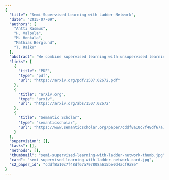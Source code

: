 ```yaml
---
{
  "title": "Semi-Supervised Learning with Ladder Network",
  "date": "2015-07-09",
  "authors": [
    "Antti Rasmus",
    "H. Valpola",
    "M. Honkala",
    "Mathias Berglund",
    "T. Raiko"
  ],
  "abstract": "We combine supervised learning with unsupervised learning in deep neural networks. The proposed model is trained to simultaneously minimize the sum of supervised and unsupervised cost functions by backpropagation, avoiding the need for layer-wise pretraining. Our work builds on top of the Ladder network proposed by Valpola (2015) which we extend by combining the model with supervision. We show that the resulting model reaches state-of-the-art performance in various tasks: MNIST and CIFAR-10 classification in a semi-supervised setting and permutation invariant MNIST in both semi-supervised and full-labels setting.",
  "links": [
    {
      "title": "PDF",
      "type": "pdf",
      "url": "https://arxiv.org/pdf/1507.02672.pdf"
    },
    {
      "title": "arXiv.org",
      "type": "arxiv",
      "url": "https://arxiv.org/abs/1507.02672"
    },
    {
      "title": "Semantic Scholar",
      "type": "semanticscholar",
      "url": "https://www.semanticscholar.org/paper/cddf8a10c7f48df67a797808a615be0d4acf9a8e"
    }
  ],
  "supervision": [],
  "tasks": [],
  "methods": [],
  "thumbnail": "semi-supervised-learning-with-ladder-network-thumb.jpg",
  "card": "semi-supervised-learning-with-ladder-network-card.jpg",
  "s2_paper_id": "cddf8a10c7f48df67a797808a615be0d4acf9a8e"
}
---
```


